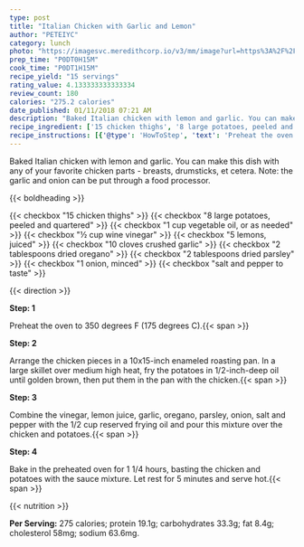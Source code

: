 ```yaml
---
type: post
title: "Italian Chicken with Garlic and Lemon"
author: "PETEIYC"
category: lunch
photo: "https://imagesvc.meredithcorp.io/v3/mm/image?url=https%3A%2F%2Fimages.media-allrecipes.com%2Fuserphotos%2F6951.jpg"
prep_time: "P0DT0H15M"
cook_time: "P0DT1H15M"
recipe_yield: "15 servings"
rating_value: 4.133333333333334
review_count: 180
calories: "275.2 calories"
date_published: 01/11/2018 07:21 AM
description: "Baked Italian chicken with lemon and garlic. You can make this dish with any of your favorite chicken parts - breasts, drumsticks, et cetera. Note: the garlic and onion can be put through a food processor."
recipe_ingredient: ['15 chicken thighs', '8 large potatoes, peeled and quartered', '1 cup vegetable oil, or as needed', '½ cup wine vinegar', '5 lemons, juiced', '10 cloves crushed garlic', '2 tablespoons dried oregano', '2 tablespoons dried parsley', '1 onion, minced', 'salt and pepper to taste']
recipe_instructions: [{'@type': 'HowToStep', 'text': 'Preheat the oven to 350 degrees F (175 degrees C).\n'}, {'@type': 'HowToStep', 'text': 'Arrange the chicken pieces in a 10x15-inch enameled roasting pan. In a large skillet over medium high heat, fry the potatoes in 1/2-inch-deep oil until golden brown, then put them in the pan with the chicken.\n'}, {'@type': 'HowToStep', 'text': 'Combine the vinegar, lemon juice, garlic, oregano, parsley, onion, salt and pepper with the 1/2 cup reserved frying oil and pour this mixture over the chicken and potatoes.\n'}, {'@type': 'HowToStep', 'text': 'Bake in the preheated oven for 1 1/4 hours, basting the chicken and potatoes with the sauce mixture. Let rest for 5 minutes and serve hot.\n'}]
---
```


Baked Italian chicken with lemon and garlic. You can make this dish with any of your favorite chicken parts - breasts, drumsticks, et cetera. Note: the garlic and onion can be put through a food processor. 

{{< boldheading >}}

{{< checkbox "15  chicken thighs" >}}
{{< checkbox "8 large potatoes, peeled and quartered" >}}
{{< checkbox "1 cup vegetable oil, or as needed" >}}
{{< checkbox "½ cup wine vinegar" >}}
{{< checkbox "5  lemons, juiced" >}}
{{< checkbox "10 cloves crushed garlic" >}}
{{< checkbox "2 tablespoons dried oregano" >}}
{{< checkbox "2 tablespoons dried parsley" >}}
{{< checkbox "1  onion, minced" >}}
{{< checkbox "salt and pepper to taste" >}}


{{< direction >}}

**Step: 1**

Preheat the oven to 350 degrees F (175 degrees C).{{< span >}}

**Step: 2**

Arrange the chicken pieces in a 10x15-inch enameled roasting pan. In a large skillet over medium high heat, fry the potatoes in 1/2-inch-deep oil until golden brown, then put them in the pan with the chicken.{{< span >}}

**Step: 3**

Combine the vinegar, lemon juice, garlic, oregano, parsley, onion, salt and pepper with the 1/2 cup reserved frying oil and pour this mixture over the chicken and potatoes.{{< span >}}

**Step: 4**

Bake in the preheated oven for 1 1/4 hours, basting the chicken and potatoes with the sauce mixture. Let rest for 5 minutes and serve hot.{{< span >}}

{{< nutrition >}}

**Per Serving:** 275 calories; protein 19.1g; carbohydrates 33.3g; fat 8.4g; cholesterol 58mg; sodium 63.6mg.